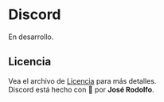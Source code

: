 # Discord
En desarrollo.

## Licencia
Vea el archivo de [Licencia](https://github.com/jric2002/Discord/blob/master/LICENSE) para más detalles.  
Discord está hecho con 💚 por **José Rodolfo**.